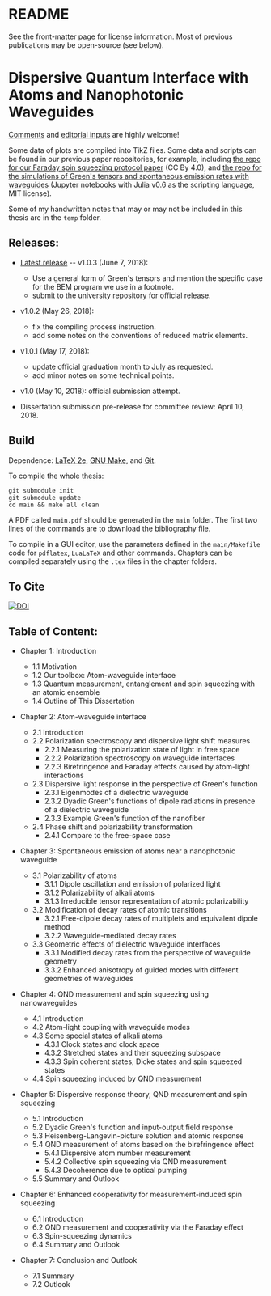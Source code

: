 # README
See the front-matter page for license information. Most of previous publications may be open-source (see below).

# Dispersive Quantum Interface with Atoms and Nanophotonic Waveguides

[Comments](https://github.com/i2000s/PhD_Thesis/issues) and [editorial inputs](https://github.com/i2000s/PhD_Thesis/pulls) are highly welcome!

Some data of plots are compiled into TikZ files.
Some data and scripts can be found in our previous paper repositories, for example, including [the repo for our Faraday spin squeezing protocol paper](https://github.com/CQuIC/FaradaySqueezingProtocol) (CC By 4.0),
and [the repo for the simulations of Green's tensors and spontaneous emission rates with waveguides](https://github.com/i2000s/simnanophotonics) (Jupyter notebooks with Julia v0.6 as the scripting language, MIT license).

Some of my handwritten notes that may or may not be included in this thesis are in the `temp` folder.

## Releases:
+ [Latest release](https://github.com/i2000s/PhD_Thesis/releases) -- v1.0.3 (June 7, 2018):
    + Use a general form of Green's tensors and mention the specific case for the BEM program we use in a footnote.
    + submit to the university repository for official release.

+ v1.0.2 (May 26, 2018):
    + fix the compiling process instruction.
    + add some notes on the conventions of reduced matrix elements.

+ v1.0.1 (May 17, 2018):
    + update official graduation month to July as requested.
    + add minor notes on some technical points.

+ v1.0 (May 10, 2018): official submission attempt.

+ Dissertation submission pre-release for committee review: April 10, 2018.

## Build
Dependence: [LaTeX 2e](https://www.latex-project.org/get/), [GNU Make](https://www.gnu.org/software/make/), and [Git](https://git-scm.com/downloads).

To compile the whole thesis:
```
git submodule init
git submodule update
cd main && make all clean
```
A PDF called `main.pdf` should be generated in the `main` folder.
The first two lines of the commands are to download the bibliography file.

To compile in a GUI editor, use the parameters defined in the `main/Makefile` code for `pdflatex`, `LuaLaTeX` and other commands.
Chapters can be compiled separately using the `.tex` files in the chapter folders.

## To Cite
[![DOI](https://zenodo.org/badge/91208437.svg)](https://zenodo.org/badge/latestdoi/91208437)

## Table of Content:

+ Chapter 1: Introduction
    + 1.1 Motivation
    + 1.2 Our toolbox: Atom-waveguide interface
    + 1.3 Quantum measurement, entanglement and spin squeezing with an atomic ensemble
    + 1.4 Outline of This Dissertation

+ Chapter 2: Atom-waveguide interface
    + 2.1 Introduction
    + 2.2 Polarization spectroscopy and dispersive light shift measures
        + 2.2.1 Measuring the polarization state of light in free space
        + 2.2.2 Polarization spectroscopy on waveguide interfaces
        + 2.2.3 Birefringence and Faraday effects caused by atom-light interactions
    + 2.3 Dispersive light response in the perspective of Green's function
        + 2.3.1 Eigenmodes of a dielectric waveguide
        + 2.3.2 Dyadic Green's functions of dipole radiations in presence of a dielectric waveguide
        + 2.3.3 Example Green's function of the nanofiber
    + 2.4 Phase shift and polarizability transformation
        + 2.4.1 Compare to the free-space case

+ Chapter 3: Spontaneous emission of atoms near a nanophotonic waveguide
    + 3.1 Polarizability of atoms
        + 3.1.1 Dipole oscillation and emission of polarized light
        + 3.1.2 Polarizability of alkali atoms
        + 3.1.3 Irreducible tensor representation of atomic polarizability
    + 3.2 Modification of decay rates of atomic transitions
        + 3.2.1 Free-dipole decay rates of multiplets and equivalent dipole method
        + 3.2.2 Waveguide-mediated decay rates
    + 3.3 Geometric effects of dielectric waveguide interfaces
        + 3.3.1 Modified decay rates from the perspective of waveguide geometry
        + 3.3.2 Enhanced anisotropy of guided modes with different geometries of waveguides

+ Chapter 4: QND measurement and spin squeezing using nanowaveguides
    + 4.1 Introduction
    + 4.2 Atom-light coupling with waveguide modes
    + 4.3 Some special states of alkali atoms
        + 4.3.1 Clock states and clock space
        + 4.3.2 Stretched states and their squeezing subspace
        + 4.3.3 Spin coherent states, Dicke states and spin squeezed states
    + 4.4 Spin squeezing induced by QND measurement

+ Chapter 5: Dispersive response theory, QND measurement and spin squeezing
    + 5.1 Introduction
    + 5.2 Dyadic Green's function and input-output field response
    + 5.3 Heisenberg-Langevin-picture solution and atomic response
    + 5.4 QND measurement of atoms based on the birefringence effect
        + 5.4.1 Dispersive atom number measurement
        + 5.4.2 Collective spin squeezing via QND measurement
        + 5.4.3 Decoherence due to optical pumping
    + 5.5 Summary and Outlook

+ Chapter 6: Enhanced cooperativity for measurement-induced spin squeezing
    + 6.1 Introduction
    + 6.2 QND measurement and cooperativity via the Faraday effect
    + 6.3 Spin-squeezing dynamics
    + 6.4 Summary and Outlook

+ Chapter 7: Conclusion and Outlook
    + 7.1 Summary
    + 7.2 Outlook
